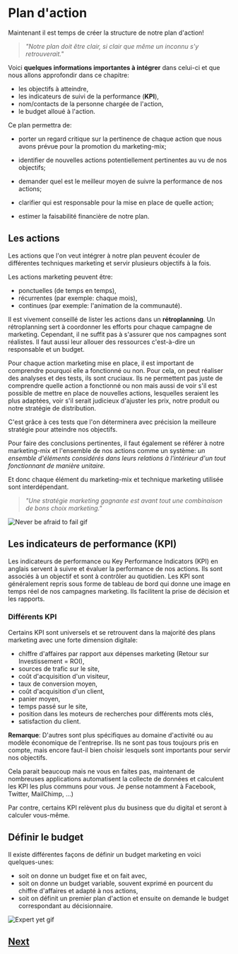 # Plan d'action

Maintenant il est temps de créer la structure de notre plan d'action!

> *"Notre plan doit être clair, si clair que même un inconnu s'y retrouverait."*

Voici **quelques informations importantes à intégrer** dans celui-ci et que nous allons approfondir dans ce chapitre:

- les objectifs à atteindre,
- les indicateurs de suivi de la performance (**KPI**),
- nom/contacts de la personne chargée de l'action,
- le budget alloué à l'action.

Ce plan permettra de:

- porter un regard critique sur la pertinence de chaque action que nous avons prévue pour la promotion du marketing-mix;

- identifier de nouvelles actions potentiellement pertinentes au vu de nos objectifs;

- demander quel est le meilleur moyen de suivre la performance de nos actions;

- clarifier qui est responsable pour la mise en place de quelle action;

- estimer la faisabilité financière de notre plan.

## Les actions

Les actions que l'on veut intégrer à notre plan peuvent écouler de différentes techniques marketing et servir plusieurs objectifs à la fois.

Les actions marketing peuvent être:

- ponctuelles (de temps en temps),
- récurrentes (par exemple: chaque mois),
- continues (par exemple: l'animation de la communauté).

Il est vivement conseillé de lister les actions dans un **rétroplanning**. Un rétroplanning sert à coordonner les efforts pour chaque campagne de marketing. Cependant, il ne suffit pas à s'assurer que nos campagnes sont réalistes. Il faut aussi leur allouer des ressources c'est-à-dire un responsable et un budget.

Pour chaque action marketing mise en place, il est important de comprendre pourquoi elle a fonctionné ou non. Pour cela, on peut réaliser des analyses et des tests, ils sont cruciaux. Ils ne permettent pas juste de comprendre quelle action a fonctionné ou non mais aussi de voir s'il est possible de mettre en place de nouvelles actions, lesquelles seraient les plus adaptées, voir s'il serait judicieux d'ajuster les prix, notre produit ou notre stratégie de distribution.

C'est grâce à ces tests que l'on déterminera avec précision la meilleure stratégie pour atteindre nos objectifs.

Pour faire des conclusions pertinentes, il faut également se référer à notre marketing-mix et l'ensemble de nos actions comme un système: *un ensemble d'éléments considérés dans leurs relations à l'intérieur d'un tout fonctionnant de manière unitaire.*

Et donc chaque élément du marketing-mix et technique marketing utilisée sont interdépendant. 

> *"Une stratégie marketing gagnante est avant tout une combinaison de bons choix marketing."*

![Never be afraid to fail gif](https://i.giphy.com/media/aNLAwrbSbboMvYE5Ge/200w.webp)

## Les indicateurs de performance (KPI)

Les indicateurs de performance ou Key Performance Indicators (KPI) en anglais servent à suivre et évaluer la performance de nos actions. Ils sont associés à un objectif et sont à contrôler au quotidien. Les KPI sont généralement repris sous forme de tableau de bord qui donne une image en temps réel de nos campagnes marketing. Ils facilitent la prise de décision et les rapports.

### Différents KPI

Certains KPI sont universels et se retrouvent dans la majorité des plans marketing avec une forte dimension digitale:

- chiffre d'affaires par rapport aux dépenses marketing (Retour sur Investissement = ROI),
- sources de trafic sur le site,
- coût d'acquisition d'un visiteur,
- taux de conversion moyen,
- coût d'acquisition d'un client,
- panier moyen,
- temps passé sur le site,
- position dans les moteurs de recherches pour différents mots clés,
- satisfaction du client.

**Remarque**:
D'autres sont plus spécifiques au domaine d'activité ou au modèle économique de l'entreprise. Ils ne sont pas tous toujours pris en compte, mais encore faut-il bien choisir lesquels sont importants pour servir nos objectifs.

Cela parait beaucoup mais ne vous en faites pas, maintenant de nombreuses applications automatisent la collecte de données et calculent les KPI les plus communs pour vous. Je pense notamment à Facebook, Twitter, MailChimp, ...)

Par contre, certains KPI relèvent plus du business que du digital et seront à calculer vous-même.

## Définir le budget

Il existe différentes façons de définir un budget marketing en voici quelques-unes:

- soit on donne un  budget fixe et on fait avec,
- soit on donne un budget variable, souvent exprimé en pourcent du chiffre d'affaires et adapté à nos actions,
- soit on définit un premier plan d'action et ensuite on demande le budget correspondant au décisionnaire.

![Expert yet gif](https://media3.giphy.com/media/v1.Y2lkPTc5MGI3NjExZDMzYzk2NTBmOWFiYTE4NzdmOWUxZDFiZWQ1MmZhY2ViMGY3M2I4NCZjdD1n/lr71h6Zv1RDgkSCrdS/giphy.gif)

## [Next](exercises.md)